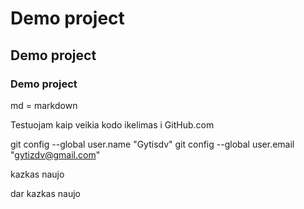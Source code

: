 # Demo project
## Demo project
### Demo project

md = markdown

Testuojam kaip veikia kodo ikelimas i GitHub.com




git config --global user.name "Gytisdv"
git config --global user.email "gytizdv@gmail.com"

kazkas naujo

dar kazkas naujo